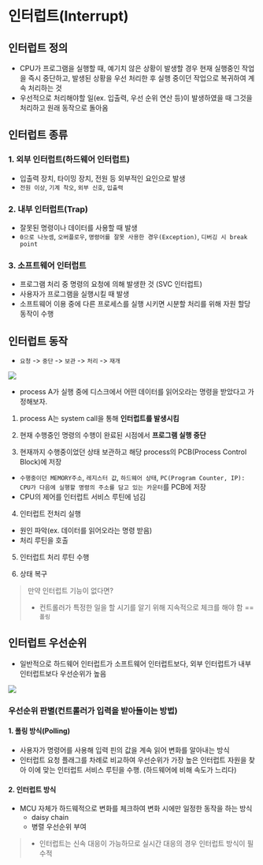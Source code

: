 # 인터럽트(Interrupt)  

## 인터럽트 정의  
- CPU가 프로그램을 실행할 때, 예기치 않은 상황이 발생할 경우 현재 실행중인 작업을 즉시 중단하고, 발생된 상황을 우선 처리한 후 실행 중이던 작업으로 복귀하여 계속 처리하는 것  
- 우선적으로 처리해야할 일(ex. 입출력, 우선 순위 연산 등)이 발생하였을 때 그것을 처리하고 원래 동작으로 돌아옴  

## 인터럽트 종류  
### 1. 외부 인터럽트(하드웨어 인터럽트)  
- 입출력 장치, 타이밍 장치, 전원 등 외부적인 요인으로 발생  
- ```전원 이상```, ```기계 착오```, ```외부 신호```, ```입출력```  
  
### 2. 내부 인터럽트(Trap)  
- 잘못된 명령이나 데이터를 사용할 때 발생  
- ```0으로 나눗셈```, ```오버플로우```, ```명령어를 잘못 사용한 경우(Exception)```, ```디버깅 시 break point```  
  
### 3. 소프트웨어 인터럽트  
- 프로그램 처리 중 명령의 요청에 의해 발생한 것 (SVC 인터럽트)  
- 사용자가 프로그램을 실행시킬 때 발생  
- 소프트웨어 이용 중에 다른 프로세스를 실행 시키면 시분할 처리를 위해 자원 할당 동작이 수행  
  
## 인터럽트 동작  
- ```요청``` -> ```중단``` -> ```보관``` -> ```처리``` -> ```재개```  
  
![](https://velog.velcdn.com/images/imeyh/post/b75c3277-b123-4408-a31f-3fe0c94291e4/image.png)  
  
- process A가 실행 중에 디스크에서 어떤 데이터를 읽어오라는 명령을 받았다고 가정해보자.  
  
1. process A는 system call을 통해 __인터럽트를 발생시킴__  

2. 현재 수행중인 명령의 수행이 완료된 시점에서 __프로그램 실행 중단__  

3. 현재까지 수행중이었던 상태 보관하고 해당 process의 PCB(Process Control Block)에 저장  
- ```수행중이던 MEMORY주소```, ```레지스터 값```, ```하드웨어 상태```, ```PC(Program Counter, IP): CPU가 다음에 실행할 명령의 주소를 담고 있는 카운터```를 PCB에 저장  
- CPU의 제어를 인터럽트 서비스 루틴에 넘김  

4. 인터럽트 전처리 실행  
- 원인 파악(ex. 데이터를 읽어오라는 명령 받음)  
- 처리 루틴을 호출  

5. 인터럽트 처리 루틴 수행  

6. 상태 복구  
  
> 만약 인터럽트 기능이 없다면?  
> - 컨트롤러가 특정한 일을 할 시기를 알기 위해 지속적으로 체크를 해야 함 == ```폴링```  
  
## 인터럽트 우선순위  
- 일반적으로 하드웨어 인터럽트가 소프트웨어 인터럽트보다, 외부 인터럽트가 내부 인터럽트보다 우선순위가 높음  

![](https://velog.velcdn.com/images/imeyh/post/91dd35dd-c1ec-49fc-9c27-d45a63c75316/image.png)  
  
### 우선순위 판별(컨트롤러가 입력을 받아들이는 방법)  
#### 1. 폴링 방식(Polling)  
- 사용자가 명령어를 사용해 입력 핀의 값을 계속 읽어 변화를 알아내는 방식  
- 인터럽트 요청 플래그를 차례로 비교하여 우선순위가 가장 높은 인터럽트 자원을 찾아 이에 맞는 인터럽트 서비스 루틴을 수행. (하드웨어에 비해 속도가 느리다)  
#### 2. 인터럽트 방식  
- MCU 자체가 하드웨적으로 변화를 체크하여 변화 시에만 일정한 동작을 하는 방식  
	- daisy chain  
	- 병렬 우선순위 부여  
      
> - 인터럽트는 신속 대응이 가능하므로 실시간 대응의 경우 인터럽트 방식이 필수적  
